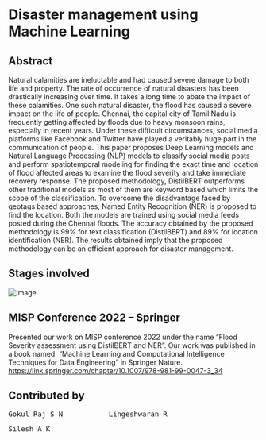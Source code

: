 # Disaster management using Machine Learning

## Abstract
Natural calamities are ineluctable and had caused severe damage to both life and property. The rate of occurrence of natural disasters has been drastically increasing over time. It takes a long time to abate the impact of these calamities. One such natural disaster, the flood has caused a severe impact on the life of people. Chennai, the capital city of Tamil Nadu is frequently getting affected by floods due to heavy monsoon rains, especially in recent years. Under these difficult circumstances, social media platforms like Facebook and Twitter have played a veritably huge part in the communication of people. This paper proposes Deep Learning models and Natural Language Processing (NLP) models to classify social media posts and perform spatiotemporal modeling for finding the exact time and location of flood affected areas to examine the flood severity and take immediate recovery response. The proposed methodology, DistilBERT outperforms other traditional models as most of them are keyword based which limits the scope of the classification. To overcome the disadvantage faced by geotags based approaches, Named Entity Recognition (NER) is proposed to find the location. Both the models are trained using social media feeds posted during the Chennai floods. The accuracy obtained by the proposed methodology is 99% for text classification (DistilBERT) and 89% for location identification (NER). The results obtained imply that the proposed methodology can be an efficient approach for disaster management.

## Stages involved
![image](https://github.com/SileshAK/Disaster-management-using-Machine-Learning/assets/98336512/466a0753-7e18-40a8-be45-054120f42868)

## MISP Conference 2022 – Springer
Presented our work on MISP conference 2022 under the name “Flood Severity assessment using DistilBERT and NER”. Our work was published in a book named: “Machine Learning and Computational Intelligence Techniques for Data Engineering” in Springer Nature.
https://link.springer.com/chapter/10.1007/978-981-99-0047-3_34


## Contributed by
<pre>Gokul Raj S N           Lingeshwaran R</pre>
<pre>Silesh A K</pre>
